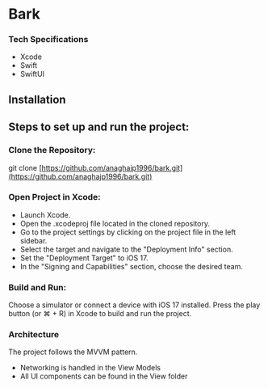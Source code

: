 # Bark

### Tech Specifications

- Xcode
- Swift
- SwiftUI

## Installation

## Steps to set up and run the project:

### Clone the Repository:

git clone [https://github.com/anaghajp1996/bark.git](https://github.com/anaghajp1996/bark.git)

### Open Project in Xcode:

- Launch Xcode.
- Open the .xcodeproj file located in the cloned repository.
- Go to the project settings by clicking on the project file in the left sidebar.
- Select the target and navigate to the "Deployment Info" section.
- Set the "Deployment Target" to iOS 17.
- In the "Signing and Capabilities" section, choose the desired team.

### Build and Run:

Choose a simulator or connect a device with iOS 17 installed. Press the play button (or ⌘ + R) in Xcode to build and run the project.

### Architecture

The project follows the MVVM pattern.
- Networking is handled in the View Models
- All UI components can be found in the View folder
